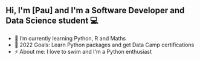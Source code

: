 ## Hi, I'm [Pau] and I'm a Software Developer and Data Science student 💻

- 🌱 I’m currently learning Python, R and Maths
- 🥅 2022 Goals: Learn Python packages and get Data Camp certifications
- ⚡ About me: I love to swim and I'm a Python enthusiast
